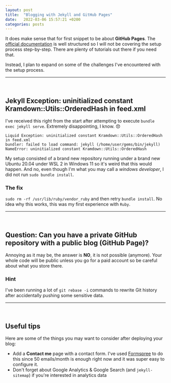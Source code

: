 ```yaml
---
layout: post
title:  "Blogging with Jekyll and GitHub Pages"
date:   2022-03-06 15:57:21 +0200
categories: posts
---
```


It does make sense that for first snippet to be about __GitHub Pages__. The [official documentation](https://docs.github.com/en/pages/getting-started-with-github-pages/about-github-pages) is well structured so I will not be covering the setup process step-by-step. There are plenty of tutorials out there if you need that. 

Instead, I plan to expand on some of the challenges I've encountered with the setup process. 

---
<br/>

## Jekyll Exception: uninitialized constant Kramdown::Utils::OrderedHash in feed.xml

I've received this right from the start after attempting to execute `bundle exec jekyll serve`. Extremely disappointing, I know. :disappointed:

```
Liquid Exception: uninitialized constant Kramdown::Utils::OrderedHash in feed.xml
bundler: failed to load command: jekyll (/home/user/gems/bin/jekyll)
NameError: uninitialized constant Kramdown::Utils::OrderedHash
```

My setup consisted of a brand new repository running under a brand new Ubuntu 20.04 under WSL 2 in Windows 11 so it's weird that this would happen. And no, even though I'm what you may call a _windows developer_, I did not run `sudo bundle install`. 

### The fix
`sudo rm -rf /usr/lib/ruby/vendor_ruby` and then retry `bundle install`. No idea why this works, this was my first experience with `Ruby`. 

---
<br/>

## Question: Can you have a private GitHub repository with a public blog (GitHub Page)?

Annoying as it may be, the answer is __NO__, it is not possible (anymore). Your whole code will be public unless you go for a paid account so be careful about what you store there. 

### Hint 
I've been running a lot of `git rebase -i` commands to rewrite Git history after accidentally pushing some sensitive data. 

---
<br/>

## Useful tips

Here are some of the things you may want to consider after deploying your blog:

- Add a __Contact me__ page with a contact form. I've used [Formspree](https://formspree.io/guides/jekyll/) to do this since 50 emails/month is enough right now and it was super easy to configure it.
- Don't forget about Google Analytics & Google Search (and `jekyll-sitemap`) if you're interested in analytics data
